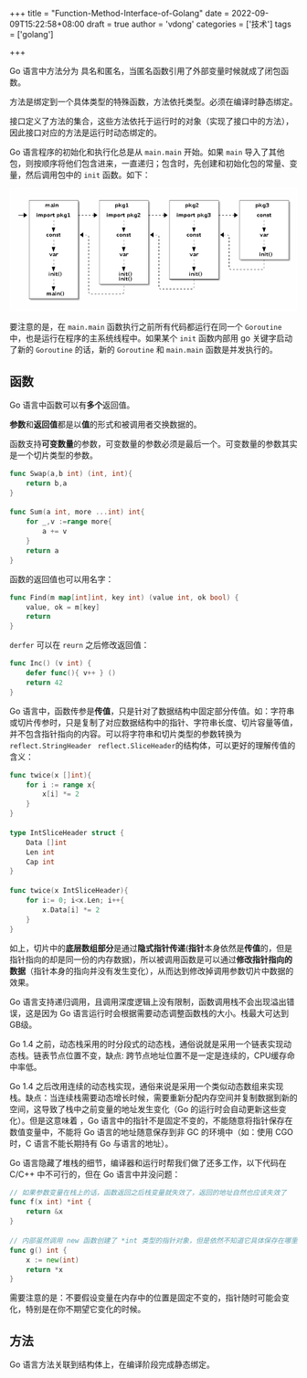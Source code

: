 +++
title = "Function-Method-Interface-of-Golang"
date = 2022-09-09T15:22:58+08:00
draft = true
author = 'vdong'
categories = ['技术']
tags = ['golang']

+++

Go 语言中方法分为 具名和匿名，当匿名函数引用了外部变量时候就成了闭包函数。

方法是绑定到一个具体类型的特殊函数，方法依托类型。必须在编译时静态绑定。

接口定义了方法的集合，这些方法依托于运行时的对象（实现了接口中的方法），因此接口对应的方法是运行时动态绑定的。

Go 语言程序的初始化和执行化总是从 `main.main` 开始。如果 `main` 导入了其他包，则按顺序将他们包含进来，一直递归；包含时，先创建和初始化包的常量、变量，然后调用包中的 `init` 函数。如下：

![image-20220909154914868](/imgs/function-method-interface-of-golang/image-20220909154914868.png)

要注意的是，在 `main.main` 函数执行之前所有代码都运行在同一个 `Goroutine` 中，也是运行在程序的主系统线程中。如果某个 `init` 函数内部用 go 关键字启动了新的 `Goroutine` 的话，新的 `Goroutine` 和 `main.main` 函数是并发执行的。

## 函数

Go 语言中函数可以有**多个**返回值。

**参数**和**返回值**都是以**值**的形式和被调用者交换数据的。

函数支持**可变数量**的参数，可变数量的参数必须是最后一个。可变数量的参数其实是一个切片类型的参数。

```go
func Swap(a,b int) (int, int){
    return b,a
}

func Sum(a int, more ...int) int{
    for _,v :=range more{
        a += v
    }
    return a
}
```

函数的返回值也可以用名字：

```go
func Find(m map[int]int, key int) (value int, ok bool) {
    value, ok = m[key]
    return 
}
```

`derfer` 可以在 `reurn` 之后修改返回值：

```go
func Inc() (v int) {
    defer func(){ v++ } ()
    return 42
}
```

 Go 语言中，函数传参是**传值**，只是针对了数据结构中固定部分传值。如：字符串或切片传参时，只是复制了对应数据结构中的指针、字符串长度、切片容量等值，并不包含指针指向的内容。可以将字符串和切片类型的参数转换为 `reflect.StringHeader ` `reflect.SliceHeader`的结构体，可以更好的理解传值的含义：

```go
func twice(x []int){
    for i := range x{
        x[i] *= 2
    }
}

type IntSliceHeader struct {
    Data []int
    Len int
    Cap int
}

func twice(x IntSliceHeader){
    for i:= 0; i<x.Len; i++{
        x.Data[i] *= 2
    }
}
```

如上，切片中的**底层数组部分**是通过**隐式指针传递**(**指针**本身依然是**传值**的，但是指针指向的却是同一份的内存数据)，所以被调用函数是可以通过**修改指针指向的数据**（指针本身的指向并没有发生变化），从而达到修改掉调用参数切片中数据的效果。

Go 语言支持递归调用，且调用深度逻辑上没有限制，函数调用栈不会出现溢出错误，这是因为 Go 语言运行时会根据需要动态调整函数栈的大小。栈最大可达到GB级。

Go 1.4 之前，动态栈采用的时分段式的动态栈，通俗说就是采用一个链表实现动态栈。链表节点位置不变，缺点: 跨节点地址位置不是一定是连续的，CPU缓存命中率低。

Go 1.4 之后改用连续的动态栈实现，通俗来说是采用一个类似动态数组来实现栈。缺点：当连续栈需要动态增长时候，需要重新分配内存空间并复制数据到新的空间，这导致了栈中之前变量的地址发生变化（Go 的运行时会自动更新这些变化）。但是这意味着 ，Go 语言中的指针不是固定不变的，不能随意将指针保存在数值变量中，不能将 Go 语言的地址随意保存到非 GC 的环境中（如：使用 CGO 时，C 语言不能长期持有 Go 与语言的地址）。

Go 语言隐藏了堆栈的细节，编译器和运行时帮我们做了还多工作，以下代码在 C/C++ 中不可行的，但在 Go 语言中并没问题：

```go
// 如果参数变量在栈上的话，函数返回之后栈变量就失效了，返回的地址自然也应该失效了
func f(x int) *int {
    return &x
}

// 内部虽然调用 new 函数创建了 *int 类型的指针对象，但是依然不知道它具体保存在哪里
func g() int {
    x := new(int)
    return *x
}
```

需要注意的是：不要假设变量在内存中的位置是固定不变的，指针随时可能会变化，特别是在你不期望它变化的时候。

## 方法

Go 语言方法关联到结构体上，在编译阶段完成静态绑定。

